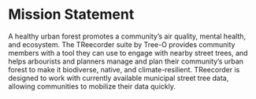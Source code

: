 # Mission Statement
A healthy urban forest promotes a community’s air quality, mental health, and ecosystem. The TReecorder suite by Tree-O provides community members with a tool they can use to engage with nearby street trees, and helps arbourists and planners manage and plan their community’s urban forest to make it biodiverse, native, and climate-resilient. TReecorder is designed to work with currently available municipal street tree data, allowing communities to mobilize their data quickly.
